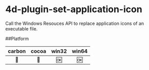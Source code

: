 4d-plugin-set-application-icon
==============================

Call the Windows Resouces API to replace application icons of an executable file.

##Platform

| carbon | cocoa | win32 | win64 |
|:------:|:-----:|:---------:|:---------:|
|🚫|🚫|🆗|🆗|

